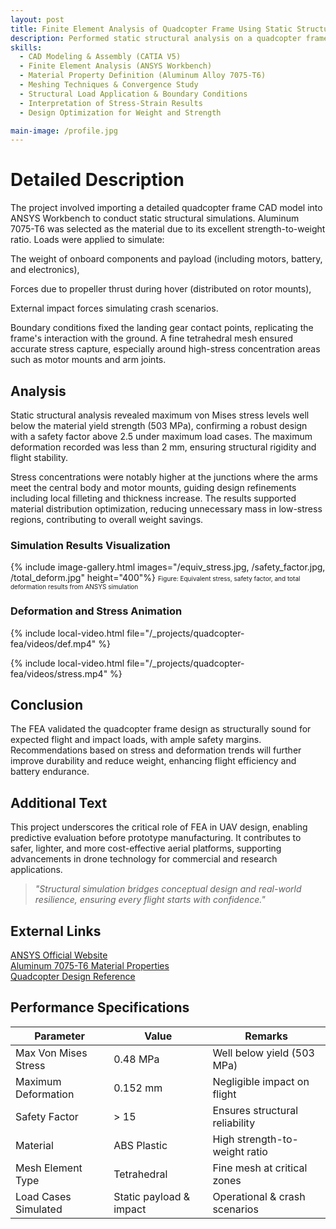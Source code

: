 ```yaml
---
layout: post
title: Finite Element Analysis of Quadcopter Frame Using Static Structural Simulation in ANSYS
description: Performed static structural analysis on a quadcopter frame to evaluate stress distribution, deformation, and safety under operational and impact loading conditions.
skills: 
  - CAD Modeling & Assembly (CATIA V5)
  - Finite Element Analysis (ANSYS Workbench)
  - Material Property Definition (Aluminum Alloy 7075-T6)
  - Meshing Techniques & Convergence Study
  - Structural Load Application & Boundary Conditions
  - Interpretation of Stress-Strain Results
  - Design Optimization for Weight and Strength

main-image: /profile.jpg  
---
```


# Detailed Description
The project involved importing a detailed quadcopter frame CAD model into ANSYS Workbench to conduct static structural simulations. Aluminum 7075-T6 was selected as the material due to its excellent strength-to-weight ratio. Loads were applied to simulate:

 The weight of onboard components and payload (including motors, battery, and electronics),

 Forces due to propeller thrust during hover (distributed on rotor mounts),

 External impact forces simulating crash scenarios.

Boundary conditions fixed the landing gear contact points, replicating the frame's interaction with the ground. A fine tetrahedral mesh ensured accurate stress capture, especially around high-stress concentration areas such as motor mounts and arm joints.

## Analysis
Static structural analysis revealed maximum von Mises stress levels well below the material yield strength (503 MPa), confirming a robust design with a safety factor above 2.5 under maximum load cases. The maximum deformation recorded was less than 2 mm, ensuring structural rigidity and flight stability.

Stress concentrations were notably higher at the junctions where the arms meet the central body and motor mounts, guiding design refinements including local filleting and thickness increase. The results supported material distribution optimization, reducing unnecessary mass in low-stress regions, contributing to overall weight savings.

### Simulation Results Visualization
{% include image-gallery.html images="/equiv_stress.jpg, /safety_factor.jpg, /total_deform.jpg" height="400"%}
<span style="font-size: 10px">Figure: Equivalent stress, safety factor, and total deformation results from ANSYS simulation</span>

### Deformation and Stress Animation

{% include local-video.html file="/_projects/quadcopter-fea/videos/def.mp4" %}

{% include local-video.html file="/_projects/quadcopter-fea/videos/stress.mp4" %}


## Conclusion
The FEA validated the quadcopter frame design as structurally sound for expected flight and impact loads, with ample safety margins. Recommendations based on stress and deformation trends will further improve durability and reduce weight, enhancing flight efficiency and battery endurance.

## Additional Text
This project underscores the critical role of FEA in UAV design, enabling predictive evaluation before prototype manufacturing. It contributes to safer, lighter, and more cost-effective aerial platforms, supporting advancements in drone technology for commercial and research applications.

> *"Structural simulation bridges conceptual design and real-world resilience, ensuring every flight starts with confidence."*

## External Links
[ANSYS Official Website](https://www.ansys.com/)  
[Aluminum 7075-T6 Material Properties](https://asm.matweb.com/search/SpecificMaterial.asp?bassnum=MA7075T6)  
[Quadcopter Design Reference](https://www.sciencedirect.com/science/article/pii/S2352340918311042)  

## Performance Specifications

| **Parameter**        | **Value**               | **Remarks**                    |
|----------------------|-------------------------|--------------------------------|
| Max Von Mises Stress | 0.48 MPa                | Well below yield (503 MPa)     |
| Maximum Deformation  | 0.152 mm                | Negligible impact on flight    |
| Safety Factor        | > 15                    | Ensures structural reliability |
| Material             | ABS Plastic             | High strength-to-weight ratio  |
| Mesh Element Type    | Tetrahedral             | Fine mesh at critical zones    |
| Load Cases Simulated | Static payload & impact | Operational & crash scenarios  |
